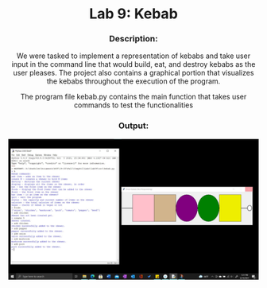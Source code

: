 <div align='center'> <h1> Lab 9: Kebab </h1>

### Description:
  
We were tasked to implement a representation of kebabs and take user input in the command line that would build, eat, and destroy kebabs as the user pleases. The project also contains a graphical portion that visualizes the kebabs throughout the execution of the program. 
 
The program file kebab.py contains the main function that takes user commands to test the functionalities
  
### Output:
 
 ![Alt text](lab09_output.jpg)

